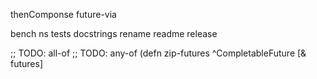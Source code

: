 
thenComponse
future-via

bench ns
tests
docstrings
rename
readme
release

;; TODO: all-of
;; TODO: any-of
(defn zip-futures ^CompletableFuture [& futures]
